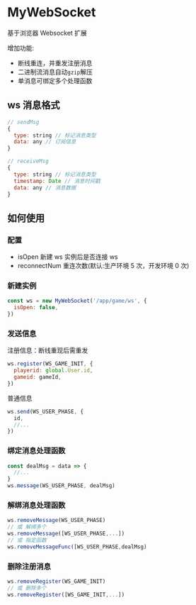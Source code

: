 # MyWebSocket

基于浏览器 Websocket 扩展

增加功能:

- 断线重连，并重发注册消息
- 二进制流消息自动`gzip`解压
- 单消息可绑定多个处理函数

## ws 消息格式

```js
// sendMsg
{
  type: string // 标记消息类型
  data: any // 订阅信息
}

// receiveMsg
{
  type: string // 标记消息类型
  timestamp: Date // 消息时间戳
  data: any // 消息数据
}
```

## 如何使用

### 配置

- isOpen 新建 ws 实例后是否连接 ws
- reconnectNum 重连次数(默认:生产环境 5 次，开发环境 0 次)

### 新建实例

```js
const ws = new MyWebSocket('/app/game/ws', {
  isOpen: false,
})
```

### 发送信息

注册信息：断线重现后需重发

```js
ws.register(WS_GAME_INIT, {
  playerid: global.User.id,
  gameid: gameId,
})
```

普通信息

```js
ws.send(WS_USER_PHASE, {
  id,
  //...
})
```

### 绑定消息处理函数

```js
const dealMsg = data => {
  //...
}
ws.message(WS_USER_PHASE, dealMsg)
```

### 解绑消息处理函数

```js
ws.removeMessage(WS_USER_PHASE)
// 或 解绑多个
ws.removeMessage([WS_USER_PHASE,...])
// 或 指定函数
ws.removeMessageFunc([WS_USER_PHASE,dealMsg)
```

### 删除注册消息

```js
ws.removeRegister(WS_GAME_INIT)
// 或 删除多个
ws.removeRegister([WS_GAME_INIT,...])
```

